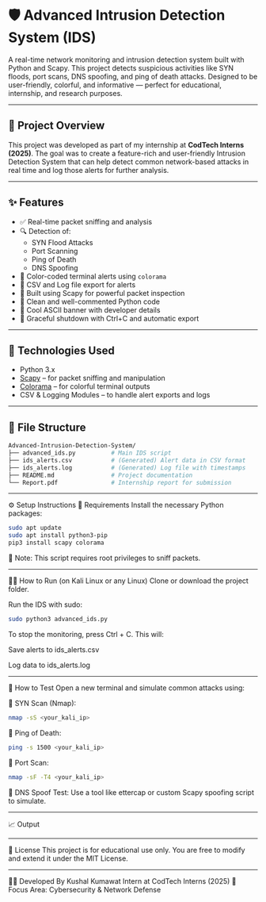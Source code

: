 # 🛡️ Advanced Intrusion Detection System (IDS)

A real-time network monitoring and intrusion detection system built with Python and Scapy. This project detects suspicious activities like SYN floods, port scans, DNS spoofing, and ping of death attacks. Designed to be user-friendly, colorful, and informative — perfect for educational, internship, and research purposes.

---

## 📌 Project Overview

This project was developed as part of my internship at **CodTech Interns (2025)**. The goal was to create a feature-rich and user-friendly Intrusion Detection System that can help detect common network-based attacks in real time and log those alerts for further analysis.

---

## ✨ Features

- ✅ Real-time packet sniffing and analysis
- 🔍 Detection of:
  - SYN Flood Attacks
  - Port Scanning
  - Ping of Death
  - DNS Spoofing
- 🎨 Color-coded terminal alerts using `colorama`
- 📂 CSV and Log file export for alerts
- 📡 Built using Scapy for powerful packet inspection
- 🧠 Clean and well-commented Python code
- 📛 Cool ASCII banner with developer details
- 🧘 Graceful shutdown with Ctrl+C and automatic export

---

## 🚀 Technologies Used

- Python 3.x
- [Scapy](https://scapy.net/) – for packet sniffing and manipulation
- [Colorama](https://pypi.org/project/colorama/) – for colorful terminal outputs
- CSV & Logging Modules – to handle alert exports and logs

---

## 📁 File Structure

```bash
Advanced-Intrusion-Detection-System/
├── advanced_ids.py          # Main IDS script
├── ids_alerts.csv           # (Generated) Alert data in CSV format
├── ids_alerts.log           # (Generated) Log file with timestamps
├── README.md                # Project documentation
└── Report.pdf               # Internship report for submission
```

---

⚙️ Setup Instructions
🔧 Requirements
Install the necessary Python packages:
```bash
sudo apt update
sudo apt install python3-pip
pip3 install scapy colorama
```
📌 Note: This script requires root privileges to sniff packets.

---

🏃‍♂️ How to Run (on Kali Linux or any Linux)
Clone or download the project folder.

Run the IDS with sudo:
```bash
sudo python3 advanced_ids.py
```
To stop the monitoring, press Ctrl + C. This will:

Save alerts to ids_alerts.csv

Log data to ids_alerts.log

---

🧪 How to Test
Open a new terminal and simulate common attacks using:

📍 SYN Scan (Nmap):
```bash
nmap -sS <your_kali_ip>
```
📍 Ping of Death:
```bash
ping -s 1500 <your_kali_ip>
```
📍 Port Scan:
```bash
nmap -sF -T4 <your_kali_ip>
```
📍 DNS Spoof Test:
Use a tool like ettercap or custom Scapy spoofing script to simulate.

---

📈 Output


---

📜 License
This project is for educational use only. You are free to modify and extend it under the MIT License.

---

👨‍💻 Developed By
Kushal Kumawat
Intern at CodTech Interns (2025)
🔐 Focus Area: Cybersecurity & Network Defense
